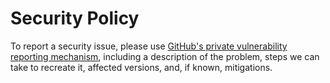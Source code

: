 # Security Policy

To report a security issue, please use [GitHub's private vulnerability reporting mechanism](https://github.com/iosifache/gitportfolio/security/advisories/new), including a description of the problem, steps we can take to recreate it, affected versions, and, if known, mitigations.
